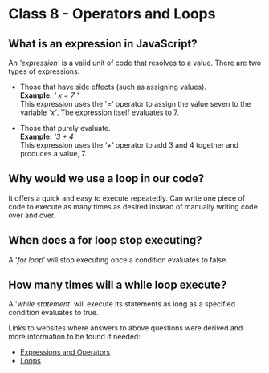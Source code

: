 # Class 8 - Operators and Loops

## What is an expression in JavaScript?

An *'expression'* is a valid unit of code that resolves to a value. There are two types of expressions:

* Those that have side effects (such as assigning values).  
**Example:** *' x = 7 '*  
This expression uses the '*=*' operator to assign the value seven to the variable *'x'*. The expression itself evaluates to 7.

* Those that purely evaluate.  
**Example:** *'3 + 4'*  
This expression uses the *'+'* operator to add 3 and 4 together and produces a value, 7.

## Why would we use a loop in our code?

It offers a quick and easy to execute repeatedly.  Can write one piece of code to execute as many times as desired instead of manually writing code over and over.

## When does a for loop stop executing?

A '*for loop*' will stop executing once a condition evaluates to false.

## How many times will a while loop execute?

A '*while statement*' will execute its statements as long as a specified condition evaluates to true.

Links to websites where answers to above questions were derived and more information to be found if needed:  

* [Expressions and Operators](https://developer.mozilla.org/en-US/docs/Web/JavaScript/Guide/Expressions_and_Operators)
* [Loops](https://developer.mozilla.org/en-US/docs/Web/JavaScript/Guide/Loops_and_iteration#while_statement)
